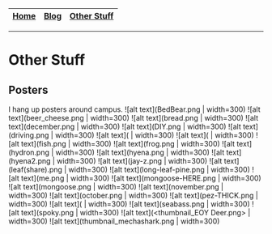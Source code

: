 
| [Home](/index.md) | [Blog](/blog.md) | [Other Stuff](/other_stuff.md) |
| :---------------: | :--------------: | :----------------------------: |

---
# Other Stuff

## Posters
I hang up posters around campus.
![alt text](BedBear.png | width=300) 
![alt text](beer_cheese.png | width=300) 
![alt text](bread.png | width=300) 
![alt text](december.png | width=300) 
![alt text](DIY.png | width=300) 
![alt text](driving.png | width=300) 
![alt text](<EVENT ANIMAL.png> | width=300) 
![alt text](<Finals flamingo.png> | width=300) 
![alt text](fish.png | width=300) 
![alt text](frog.png | width=300) 
![alt text](hydron.png | width=300) 
![alt text](hyena.png | width=300) 
![alt text](hyena2.png | width=300) 
![alt text](jay-z.png | width=300) 
![alt text](leaf(share).png | width=300) 
![alt text](long-leaf-pine.png | width=300) 
![alt text](me.png | width=300) 
![alt text](mongoose-HERE.png | width=300) 
![alt text](mongoose.png | width=300) 
![alt text](november.png | width=300) 
![alt text](october.png | width=300) 
![alt text](pez-THICK.png | width=300) 
![alt text](<Safe Sex Salamander.png> | width=300) 
![alt text](seabass.png | width=300) 
![alt text](spoky.png | width=300) 
![alt text](<thumbnail_EOY Deer.png> | width=300) 
![alt text](thumbnail_mechashark.png | width=300)